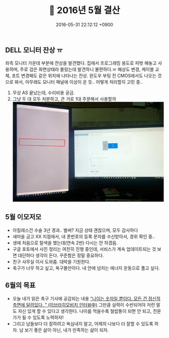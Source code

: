 ﻿---
layout: post
title: 📝 2016년 5월 결산
date: 2016-05-31 22:12:12 +0900
description: 2016년 5월 결산 # Add post description (optional)
img: report/2016-may-1.jpg # Add image post (optional)
fig-caption: # Add figcaption (optional)
tags: [결산]
---
## DELL 모니터 잔상 ㅠ

좌측 모니터 가운데 부분에 잔상을 발견했다. 집에서 프로그래밍 용도로 피벗 해놓고 사용하며, 주로 검은 화면상태라 몰랐는데 발견하니 불편하다.ㅠ 해상도 변경, 케이블 교체, 포트 변경해도 같은 위치에 나타나는 잔상. 윈도우 부팅 전 CMOS에서도 나오는 것으로 봐서, 아무래도 모니터 패널에 이상이 온 듯.. 어떻게 처리할지 고민 중..

1) 무상 AS 끝났는데, 수리비용 궁금.  
2) 그냥 두 대 모두 처분하고, 큰 거로 1대 주문해서 사용할까
![2016-may-1.jpg](/img/in-post/2016-may-1.jpg)


## 5월 이모저모

- 아킬레스건 수술 3년 경과.. 벌써? 지금 상태 괜찮으며, 모두 감사하다
- 새마을 금고 XX 지점에서, 내 폰번호의 등록 문자를 수신받아서, 경위 확인 중..
- 생애 처음으로 탈색을 했는데(연속 2번) 다시는 안 하겠음.
- 구글 포토에서 사진 정리는 여전히 진행 중인데, 서비스가 계속 업데이트되는 것 보면 대단하다 생각이 든다. 꾸준함은 정말 중요하다.
- 친구 사무실 이사 도와줌. 대박을 기원한다.
- 축구가 너무 하고 싶고, 욕구불만이다. 내 안에 넘치는 에너지 운동으로 풀고 싶다.

## 6월의 목표

- 오늘 내가 읽은 축구 기사에 공감되는 내용 [“나이는 숫자일 뿐이다. 모든 건 정신적 측면에 달려있다. ” (이브라히모비치 인터뷰中)](http://m.sports.media.daum.net/m/sports/worldsoccer/newsview/20160530113603170) 그만큼 실력이 수반되어야 저런 말도 자신 있게 할 수 있다고 생각한다. 나이를 먹을수록 철밥통이 되면 안 되고, 전문가가 될 수 있도록 노력하자!
- 그리고 남들보다 더 잘하려고 욕심내지 말고, 어제의 나보다 더 잘할 수 있도록 하자. 남 보기 좋은 삶이 아닌, 내가 만족하는 삶이 되자.